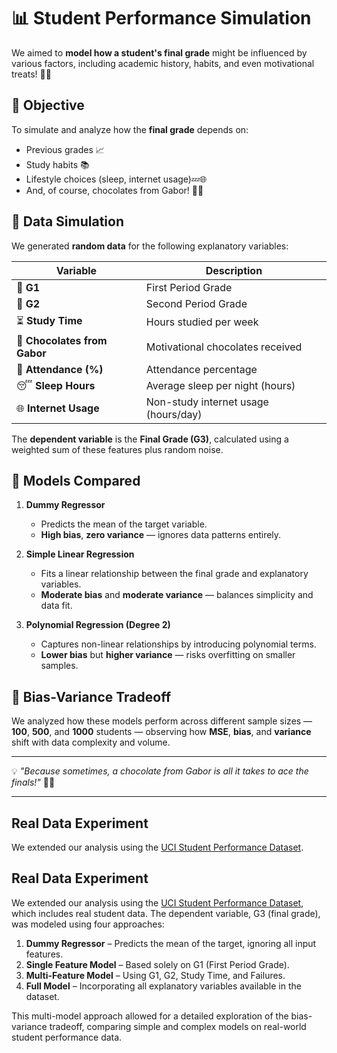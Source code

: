 # 📊 Student Performance Simulation

We aimed to **model how a student's final grade** might be influenced by various factors, including academic history, habits, and even motivational treats! 🍫✨

## 🎯 Objective
To simulate and analyze how the **final grade** depends on:
- Previous grades 📈  
- Study habits 📚  
- Lifestyle choices (sleep, internet usage)💤🌐  
- And, of course, chocolates from Gabor! 🍫💡  

## 🧪 Data Simulation

We generated **random data** for the following explanatory variables:

| Variable                      | Description                                 |
|-------------------------------|---------------------------------------------|
| 🏅 **G1**                     | First Period Grade                         |
| 🏅 **G2**                     | Second Period Grade                        |
| ⏳ **Study Time**             | Hours studied per week                     |
| 🍫 **Chocolates from Gabor**  | Motivational chocolates received           |
| 🏫 **Attendance (%)**        | Attendance percentage                      |
| 😴 **Sleep Hours**           | Average sleep per night (hours)            |
| 🌐 **Internet Usage**        | Non-study internet usage (hours/day)       |

The **dependent variable** is the **Final Grade (G3)**, calculated using a weighted sum of these features plus random noise.

## 🤖 Models Compared

1. **Dummy Regressor**  
   - Predicts the mean of the target variable.  
   - **High bias**, **zero variance** — ignores data patterns entirely.

2. **Simple Linear Regression**  
   - Fits a linear relationship between the final grade and explanatory variables.  
   - **Moderate bias** and **moderate variance** — balances simplicity and data fit.

3. **Polynomial Regression (Degree 2)**  
   - Captures non-linear relationships by introducing polynomial terms.  
   - **Lower bias** but **higher variance** — risks overfitting on smaller samples.

## 📏 Bias-Variance Tradeoff

We analyzed how these models perform across different sample sizes — **100**, **500**, and **1000** students — observing how **MSE**, **bias**, and **variance** shift with data complexity and volume.

---

💡 *"Because sometimes, a chocolate from Gabor is all it takes to ace the finals!"* 🍫🎉

---

## Real Data Experiment

We extended our analysis using the [UCI Student Performance Dataset](https://archive.ics.uci.edu/dataset/320/student+performance).

## Real Data Experiment

We extended our analysis using the [UCI Student Performance Dataset](https://archive.ics.uci.edu/dataset/320/student+performance), which includes real student data. The dependent variable, G3 (final grade), was modeled using four approaches:

1. **Dummy Regressor** – Predicts the mean of the target, ignoring all input features.  
2. **Single Feature Model** – Based solely on G1 (First Period Grade).  
3. **Multi-Feature Model** – Using G1, G2, Study Time, and Failures.  
4. **Full Model** – Incorporating all explanatory variables available in the dataset.

This multi-model approach allowed for a detailed exploration of the bias-variance tradeoff, comparing simple and complex models on real-world student performance data.
